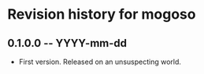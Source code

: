# Revision history for mogoso

## 0.1.0.0 -- YYYY-mm-dd

* First version. Released on an unsuspecting world.
